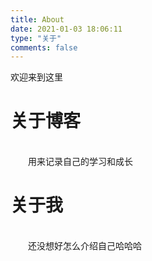 ```yaml
---
title: About
date: 2021-01-03 18:06:11
type: "关于"
comments: false
---
```

欢迎来到这里  

关于博客
=
</br>　　用来记录自己的学习和成长  

关于我
=
</br>　　还没想好怎么介绍自己哈哈哈